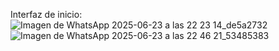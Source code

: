 Interfaz de inicio:
![Imagen de WhatsApp 2025-06-23 a las 22 23 14_de5a2732](https://github.com/user-attachments/assets/0fef5673-7061-461f-9144-e8d9d6750eeb)
![Imagen de WhatsApp 2025-06-23 a las 22 46 21_53485383](https://github.com/user-attachments/assets/66c5bfeb-fe95-43f5-8ac6-5bfc05a0584b)
